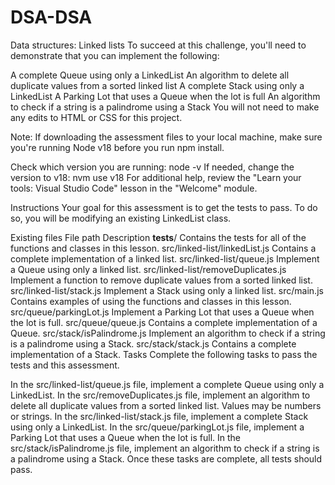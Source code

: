 # DSA-DSA


Data structures: Linked lists
To succeed at this challenge, you'll need to demonstrate that you can implement the following:

A complete Queue using only a LinkedList
An algorithm to delete all duplicate values from a sorted linked list
A complete Stack using only a LinkedList
A Parking Lot that uses a Queue when the lot is full
An algorithm to check if a string is a palindrome using a Stack
You will not need to make any edits to HTML or CSS for this project.

Note: If downloading the assessment files to your local machine, make sure you're running Node v18 before you run npm install.

Check which version you are running: node -v
If needed, change the version to v18: nvm use v18
For additional help, review the "Learn your tools: Visual Studio Code" lesson in the "Welcome" module.

Instructions
Your goal for this assessment is to get the tests to pass.
To do so, you will be modifying an existing LinkedList class.

Existing files
File path	Description
__tests__/	Contains the tests for all of the functions and classes in this lesson.
src/linked-list/linkedList.js	Contains a complete implementation of a linked list.
src/linked-list/queue.js	Implement a Queue using only a linked list.
src/linked-list/removeDuplicates.js	Implement a function to remove duplicate values from a sorted linked list.
src/linked-list/stack.js	Implement a Stack using only a linked list.
src/main.js	Contains examples of using the functions and classes in this lesson.
src/queue/parkingLot.js	Implement a Parking Lot that uses a Queue when the lot is full.
src/queue/queue.js	Contains a complete implementation of a Queue.
src/stack/isPalindrome.js	Implement an algorithm to check if a string is a palindrome using a Stack.
src/stack/stack.js	Contains a complete implementation of a Stack.
Tasks
Complete the following tasks to pass the tests and this assessment.

In the src/linked-list/queue.js file, implement a complete Queue using only a LinkedList.
In the src/removeDuplicates.js file, implement an algorithm to delete all duplicate values from a sorted linked list. Values may be numbers or strings.
In the src/linked-list/stack.js file, implement a complete Stack using only a LinkedList.
In the src/queue/parkingLot.js file, implement a Parking Lot that uses a Queue when the lot is full.
In the src/stack/isPalindrome.js file, implement an algorithm to check if a string is a palindrome using a Stack.
Once these tasks are complete, all tests should pass.
